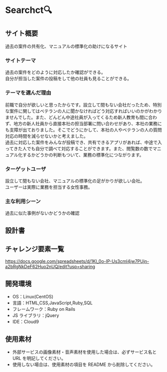 # Searchct:mag:

## サイト概要

過去の案件の共有化、マニュアルの標準化の助けになるサイト

### サイトテーマ

過去の案件をどのように対応したか確認ができる。<br>自分が担当した案件の投稿をして他の社員も見ることができる。

### テーマを選んだ理由

前職で自分が欲しいと思ったからです。設立して間もない会社だったため、特別な案件に関してはベテランの人に聞かなければどう対応すればいいのかがわかりませんでした。また、どんどん中途社員が入ってくるため新人教育も間に合わず、地方の新人社員から直接本社の担当部署に問い合わせがあり、本社の業務にも支障が出ておりました。そこでどうにかして、本社の人やベテランの人の質問対応の時間を減らせないかと考えました。<br>過去に対応した案件をみんなが投稿でき、共有できるアプリがあれば、中途で入ってきた人でも自分で調べて対応することができます。また、閲覧数の数でマニュアル化するかどうかの判断もついて、業務の標準化につながります。

### ターゲットユーザ

設立して間もない会社、マニュアルの標準化の足がかりが欲しい会社。<br>ユーザーは実際に業務を担当する女性事務。

### 主な利用シーン

過去に似た事例がないかどうかの確認

## 設計書

## チャレンジ要素一覧

<https://docs.google.com/spreadsheets/d/1Kl_0o-IP-Us3cmI4jw7PUjn-a2bRgNkDeF62Huo2nUQ/edit?usp=sharing>

## 開発環境

- OS：Linux(CentOS)
- 言語：HTML,CSS,JavaScript,Ruby,SQL
- フレームワーク：Ruby on Rails
- JS ライブラリ：jQuery
- IDE：Cloud9

## 使用素材

- 外部サービスの画像素材・音声素材を使用した場合は、必ずサービス名と URL を明記してください。
- 使用しない場合は、使用素材の項目を README から削除してください。
